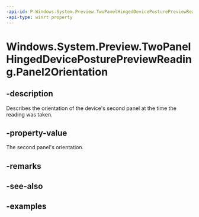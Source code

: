 ```yaml
---
-api-id: P:Windows.System.Preview.TwoPanelHingedDevicePosturePreviewReading.Panel2Orientation
-api-type: winrt property
---
```


<!-- Property syntax.
public SimpleOrientation Panel2Orientation { get; }
-->

# Windows.System.Preview.TwoPanelHingedDevicePosturePreviewReading.Panel2Orientation

## -description
Describes the orientation of the device's second panel at the time the reading was taken.

## -property-value
The second panel's orientation.

## -remarks

## -see-also

## -examples

